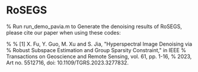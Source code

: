 # RoSEGS
%  Run run_demo_pavia.m to Generate the denoising results of RoSEGS, please cite our paper when using these codes:

%
%  [1] X. Fu, Y. Guo, M. Xu and S. Jia, "Hyperspectral Image Denoising via 
%      Robust Subspace Estimation and Group Sparsity Constraint," in IEEE 
%      Transactions on Geoscience and Remote Sensing, vol. 61, pp. 1-16, 
%      2023, Art no. 5512716, doi: 10.1109/TGRS.2023.3277832.
